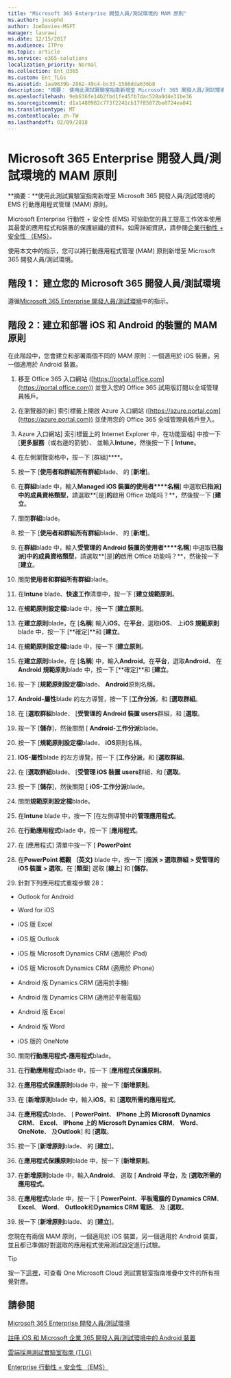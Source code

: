 ```yaml
---
title: "Microsoft 365 Enterprise 開發人員/測試環境的 MAM 原則"
ms.author: josephd
author: JoeDavies-MSFT
manager: laurawi
ms.date: 12/15/2017
ms.audience: ITPro
ms.topic: article
ms.service: o365-solutions
localization_priority: Normal
ms.collection: Ent_O365
ms.custom: Ent_TLGs
ms.assetid: 1aa9639b-2862-49c4-bc33-1586dda636b8
description: "摘要： 使用此測試實驗室指南新增至 Microsoft 365 開發人員/測試環境的 EMS 行動應用程式管理 (MAM) 原則。"
ms.openlocfilehash: 9eb636fe14b2fbd1fe45fb7dac528a0d4e31be36
ms.sourcegitcommit: d1a1480982c773f2241cb17f85072be8724ea841
ms.translationtype: MT
ms.contentlocale: zh-TW
ms.lasthandoff: 02/09/2018
---
```

# <a name="mam-policies-for-your-microsoft-365-enterprise-devtest-environment"></a>Microsoft 365 Enterprise 開發人員/測試環境的 MAM 原則

 **摘要：**使用此測試實驗室指南新增至 Microsoft 365 開發人員/測試環境的 EMS 行動應用程式管理 (MAM) 原則。
  
Microsoft Enterprise 行動性 + 安全性 (EMS) 可協助您的員工提高工作效率使用其最愛的應用程式和裝置的保護組織的資料。如需詳細資訊，請參閱[企業行動性 + 安全性 （EMS）](https://www.microsoft.com/cloud-platform/enterprise-mobility-security)。
  
使用本文中的指示，您可以將行動應用程式管理 (MAM) 原則新增至 Microsoft 365 開發人員/測試環境。
  
## <a name="phase-1-build-out-your-microsoft-365-devtest-environment"></a>階段 1： 建立您的 Microsoft 365 開發人員/測試環境

遵循[Microsoft 365 Enterprise 開發人員/測試環境](the-microsoft-365-enterprise-dev-test-environment.md)中的指示。
  
## <a name="phase-2-create-and-deploy-mam-policies-for-ios-and-android-devices"></a>階段 2：建立和部署 iOS 和 Android 的裝置的 MAM 原則

在此階段中，您會建立和部署兩個不同的 MAM 原則：一個適用於 iOS 裝置，另一個適用於 Android 裝置。
  
1. 移至 Office 365 入口網站 ([https://portal.office.com](https://portal.office.com)) 並登入您的 Office 365 試用版訂閱以全域管理員帳戶。
    
2. 在瀏覽器的新] 索引標籤上開啟 Azure 入口網站 ([https://azure.portal.com](https://azure.portal.com)) 並使用您的 Office 365 全域管理員帳戶登入。
    
3. Azure 入口網站] 索引標籤上的 Internet Explorer 中，在功能窗格] 中按一下 [**更多服務**（或右邊的箭號）、 並輸入**Intune**，然後按一下 [ **Intune**。
    
4. 在左側瀏覽窗格中，按一下 [群組]****。
    
5. 按一下 [**使用者和群組所有群組**blade、 的 [**新增**]。
    
6. 在**群組**blade 中，輸入**Managed iOS 裝置的使用者****名稱**] 中選取**已指派]**中的**成員資格類型**，請選取**[是]**的**啟用 Office 功能吗？**，然後按一下 [**建立**。 
    
7. 關閉**群組**blade。
    
8. 按一下 [**使用者和群組所有群組**blade、 的 [**新增**]。
    
9. 在**群組**blade 中，輸入**受管理的 Android 裝置的使用者****名稱**] 中選取**已指派]**中的**成員資格類型**，請選取**[是]**的**啟用 Office 功能吗？**，然後按一下 [**建立**。
    
10. 關閉**使用者和群組所有群組**blade。
    
11. 在**Intune** blade、**快速工作**清單中，按一下 [**建立規範原則**。
    
12. 在**規範原則設定檔**blade 中，按一下 [**建立原則**。
    
13. 在**建立原則**blade，在 [**名稱**] 輸入**iOS**。在**平台**，選取**iOS**、 上**iOS 規範原則**blade 中，按一下 [**確定]**和 [**建立**。
    
14. 在**規範原則設定檔**blade 中，按一下 [**建立原則**。
    
15. 在**建立原則**blade，在 [**名稱**] 中，輸入**Android**。在**平台**，選取**Android**、 在**Android 規範原則**blade 中，按一下 [**確定]**和 [**建立**。
    
16. 按一下 [**規範原則設定檔**blade、 **Android**原則名稱。
    
17. **Android-屬性**blade 的左方導覽，按一下 [**工作分派**，和 [**選取群組**。
    
18. 在 [**選取群組**blade、 [**受管理的 Android 裝置 users**群組，和 [**選取**。
    
19. 按一下 [**儲存**]，然後關閉 [ **Android-工作分派**blade。
    
20. 按一下 [**規範原則設定檔**blade、 **iOS**原則名稱。
    
21. **IOS-屬性**blade 的左方導覽，按一下 [**工作分派**，和 [**選取群組**。
    
22. 在 [**選取群組**blade、 [**受管理 iOS 裝置 users**群組，和 [**選取**。
    
23. 按一下 [**儲存**]，然後關閉 [ **iOS-工作分派**blade。
    
24. 關閉**規範原則設定檔**blade。
    
25. 在**Intune** blade 中，按一下 [在左側導覽中的**管理應用程式**。
    
26. 在**行動應用程式**blade 中，按一下 [**應用程式**。
    
27. 在 [應用程式] 清單中按一下 [ **PowerPoint** 
    
28. 在**PowerPoint 概觀 （英文)** blade 中，按一下 [**指派 > 選取群組 > 受管理的 iOS 裝置 > 選取**。在 [**類型**] 選取 [**線上**] 和 [**儲存**。
    
29. 針對下列應用程式重複步驟 28：
    
  - Outlook for Android
    
  - Word for iOS
    
  - iOS 版 Excel
    
  - iOS 版 Outlook
    
  - iOS 版 Microsoft Dynamics CRM (適用於 iPad)
    
  - iOS 版 Microsoft Dynamics CRM (適用於 iPhone)
    
  - Android 版 Dynamics CRM (適用於手機)
    
  - Android 版 Dynamics CRM (適用於平板電腦)
    
  - Android 版 Excel
    
  - Android 版 Word
    
  - iOS 版的 OneNote
    
30. 關閉**行動應用程式-應用程式**blade。
    
31. 在**行動應用程式**blade 中，按一下 [**應用程式保護原則**。
    
32. 在**應用程式保護原則**blade 中，按一下 [**新增原則**。
    
33. 在 [**新增原則**blade 中，輸入**iOS**，和 [**選取所需的應用程式**。
    
34. 在**應用程式**blade、 [ **PowerPoint**、 **IPhone 上的 Microsoft Dynamics CRM**、 **Excel**、 **IPhone 上的 Microsoft Dynamics CRM**、 **Word**、 **OneNote**、 及**Outlook**] 和 [**選取**。
    
35. 按一下 [**新增原則**blade、 的 [**建立**]。
    
36. 在**應用程式保護原則**blade 中，按一下 [**新增原則**。
    
37. 在**新增原則**blade 中，輸入**Android**、 選取 [ **Android** **平台**，及 [**選取所需的應用程式**。
    
38. 在**應用程式**blade 中，按一下 [ **PowerPoint**、**平板電腦的 Dynamics CRM**、 **Excel**、 **Word**、 **Outlook**和**Dynamics CRM 電話**、 及 [**選取**。
    
39. 按一下 [**新增原則**blade、 的 [**建立**]。
    
您現在有兩個 MAM 原則，一個適用於 iOS 裝置，另一個適用於 Android 裝置，並且都已準備好對選取的應用程式使用測試設定進行試驗。
  
> [!TIP]
> 按一下[這裡](http://aka.ms/catlgstack)，可查看 One Microsoft Cloud 測試實驗室指南堆疊中文件的所有視覺對應。
  
## <a name="see-also"></a>請參閱

[Microsoft 365 Enterprise 開發人員/測試環境](the-microsoft-365-enterprise-dev-test-environment.md)
  
[註冊 iOS 和 Microsoft 企業 365 開發人員/測試環境中的 Android 裝置](enroll-ios-and-android-devices-in-your-microsoft-enterprise-365-dev-test-environ.md)
  
[雲端採用測試實驗室指南 (TLG)](cloud-adoption-test-lab-guides-tlgs.md)

[Enterprise 行動性 + 安全性 （EMS）](https://www.microsoft.com/cloud-platform/enterprise-mobility-security)


